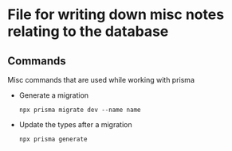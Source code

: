 # File for writing down misc notes relating to the database

## Commands
Misc commands that are used while working with prisma
* Generate a migration
    
    ```npx prisma migrate dev --name name```
* Update the types after a migration

    ```npx prisma generate```
